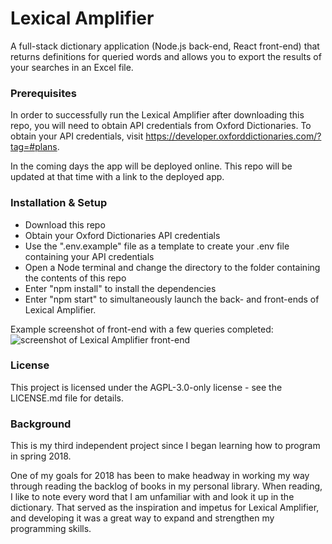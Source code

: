 # Lexical Amplifier
A full-stack dictionary application (Node.js back-end, React front-end) that returns definitions for queried words and allows you to export the results of your searches in an Excel file.

### Prerequisites
In order to successfully run the Lexical Amplifier after downloading this repo, you will need to obtain API credentials from Oxford Dictionaries. To obtain your API credentials, visit https://developer.oxforddictionaries.com/?tag=#plans.

In the coming days the app will be deployed online. This repo will be updated at that time with a link to the deployed app.

### Installation & Setup
- Download this repo
- Obtain your Oxford Dictionaries API credentials
- Use the ".env.example" file as a template to create your .env file containing your API credentials
- Open a Node terminal and change the directory to the folder containing the contents of this repo
- Enter "npm install" to install the dependencies
- Enter "npm start" to simultaneously launch the back- and front-ends of Lexical Amplifier.

Example screenshot of front-end with a few queries completed:
![screenshot of Lexical Amplifier front-end](https://i.imgur.com/bz9rMrx.png?1)

### License
This project is licensed under the AGPL-3.0-only license - see the LICENSE.md file for details.

### Background
This is my third independent project since I began learning how to program in spring 2018.

One of my goals for 2018 has been to make headway in working my way through reading the backlog of books in my personal library. When reading, I like to note every word that I am unfamiliar with and look it up in the dictionary. That served as the inspiration and impetus for Lexical Amplifier, and developing it was a great way to expand and strengthen my programming skills.

